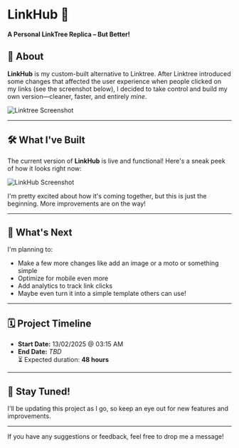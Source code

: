 # LinkHub 🚀  

**A Personal LinkTree Replica – But Better!**


## 📌 About  
**LinkHub** is my custom-built alternative to Linktree. After Linktree introduced some changes that affected the user experience when people clicked on my links (see the screenshot below), I decided to take control and build my own version—cleaner, faster, and entirely *mine*.

![Linktree Screenshot](https://github.com/user-attachments/assets/0082c392-5aaa-42bf-af61-44b846d839de)

---

## 🛠️ What I've Built  
The current version of **LinkHub** is live and functional! Here's a sneak peek of how it looks right now:

![LinkHub Screenshot](https://github.com/user-attachments/assets/09787796-bcb8-4c32-9c15-d18d7da8b494)


I'm pretty excited about how it's coming together, but this is just the beginning. More improvements are on the way!

---

## 🔮 What's Next  
I'm planning to:
- Make a few more changes like add an image or a moto or something simple
- Optimize for mobile even more
- Add analytics to track link clicks
- Maybe even turn it into a simple template others can use!

---

## 🗓️ Project Timeline  
- **Start Date:** 13/02/2025 @ 03:15 AM  
- **End Date:** *TBD*  
⏳ Expected duration: **48 hours**

---

## 🙌 Stay Tuned!  
I'll be updating this project as I go, so keep an eye out for new features and improvements.

---

If you have any suggestions or feedback, feel free to drop me a message!
